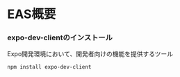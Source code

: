 # EAS概要
### expo-dev-clientのインストール
Expo開発環境において、開発者向けの機能を提供するツール

```zsh
npm install expo-dev-client
```
